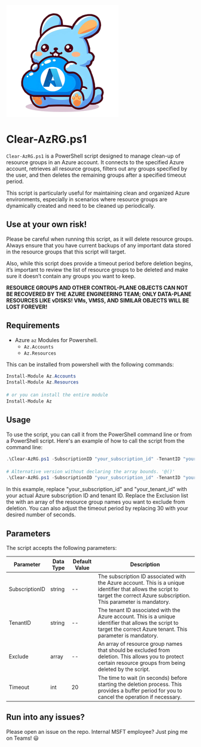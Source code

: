 ![Icon](.assets\icon.png "Title")
# Clear-AzRG.ps1 

`Clear-AzRG.ps1` is a PowerShell script designed to manage clean-up of resource groups in an Azure account. It connects to the specified Azure account, retrieves all resource groups, filters out any groups specified by the user, and then deletes the remaining groups after a specified timeout period.

This script is particularly useful for maintaining clean and organized Azure environments, especially in scenarios where resource groups are dynamically created and need to be cleaned up periodically.

## **Use at your own risk!**
Please be careful when running this script, as it will delete resource groups. Always ensure that you have current backups of any important data stored in the resource groups that this script will target.

Also, while this script does provide a timeout period before deletion begins, it’s important to review the list of resource groups to be deleted and make sure it doesn’t contain any groups you want to keep.

**RESOURCE GROUPS AND OTHER CONTROL-PLANE OBJECTS CAN NOT BE RECOVERED BY THE AZURE ENGINEERING TEAM; ONLY DATA-PLANE RESOURCES LIKE vDISKS! VMs, VMSS, AND SIMILAR OBJECTS WILL BE LOST FOREVER!**

## Requirements
- Azure `az` Modules for Powershell.
    - `Az.Accounts`
    - `Az.Resources`

This can be installed from powershell with the following commands:
```powershell
Install-Module Az.Accounts
Install-Module Az.Resources

# or you can install the entire module
Install-Module Az
```

## Usage
To use the script, you can call it from the PowerShell command line or from a PowerShell script. Here's an example of how to call the script from the command line:

```powershell
.\Clear-AzRG.ps1 -SubscriptionID "your_subscription_id" -TenantID "your_tenant_id" -Exclude @("rg1", "rg2") -Timeout 30

# Alternative version without declaring the array bounds. '@()'
.\Clear-AzRG.ps1 -SubscriptionID "your_subscription_id" -TenantID "your_tenant_id" -Exclude "rg1", "rg2" -Timeout 30

```

In this example, replace "your_subscription_id" and "your_tenant_id" with your actual Azure subscription ID and tenant ID. Replace the Exclusion list the with an array of the resource group names you want to exclude from deletion. You can also adjust the timeout period by replacing 30 with your desired number of seconds.


## Parameters

The script accepts the following parameters:

| Parameter      | Data Type | Default Value | Description |
| -------------- | --------- | ------------- | ----------- |
| SubscriptionID | string    | --          | The subscription ID associated with the Azure account. This is a unique identifier that allows the script to target the correct Azure subscription. This parameter is mandatory. |
| TenantID       | string    | --          | The tenant ID associated with the Azure account. This is a unique identifier that allows the script to target the correct Azure tenant. This parameter is mandatory. |
| Exclude        | array     | --          | An array of resource group names that should be excluded from deletion. This allows you to protect certain resource groups from being deleted by the script. |
| Timeout        | int       | 20            | The time to wait (in seconds) before starting the deletion process. This provides a buffer period for you to cancel the operation if necessary. |


## Run into any issues?
Please open an issue on the repo. Internal MSFT employee? Just ping me on Teams! 😃